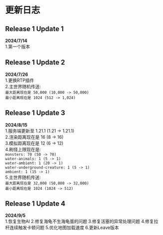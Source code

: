 # 更新日志

## Release 1 Update 1 
**2024/7/14**  
1.第一个版本

## Release 1 Update 2
**2024/7/26**  
1.更换RTP插件  
2.主世界随机传送:   
`最大距离现在是 50,000 (10,000 -> 50,000)`  
`最小距离现在是 1024 (512 -> 1,024)`

## Release 1 Update 3
**2024/8/15**  
1.服务端更新至 1.21.1 (1.21 -> 1.21.1)  
2.渲染距离现在是 16 (8 -> 16)  
3.模拟距离现在是 12 (6 -> 12)  
4.刷怪上限现在是:  
`monsters: 70 (50 -> 70)`  
`water-animals: 1 (5 -> 1)`  
`water-ambient: 1 (20 -> 1)`  
`water-underground-creature: 1 (5 -> 1)`  
`ambient: 1 (15 -> 1)`  
5.主世界随机传送:  
`最大距离现在是 32,000 (50,000 -> 32,000)`  
`最小距离现在是 1024 (1024 -> 512)`  


## Release 1 Update 4
**2024/9/5**  
1.恢复生物AI
2.修复海龟不生海龟蛋的问题
3.修复活塞的异常处理问题
4.修复拉杆连续触发卡顿问题
5.优化地图加载速度
6.更新Leave版本